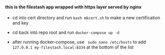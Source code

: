 #### this is the filestash app wrapped with https layer served by nginx

- cd into cert directory and run `bash mkcert.sh` to make a new certification and key

- cd back into repo root and run `docker-compose up -d`

- after running docker-compose, use
  ` sudo nano /etc/hosts`
  to add `127.0.0.1 my-filestash.local:8334` at the bottom of the list
